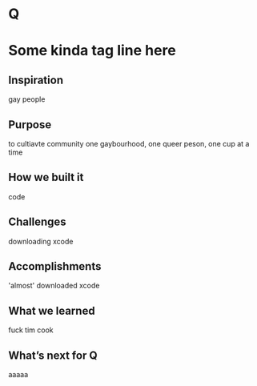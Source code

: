 # Q
# Some kinda tag line here

## Inspiration
gay people
## Purpose
to cultiavte community one gaybourhood, one queer peson, one cup at a time
## How we built it
code
## Challenges
downloading xcode
## Accomplishments
'almost' downloaded xcode
## What we learned
fuck tim cook
## What’s next for Q
aaaaa
